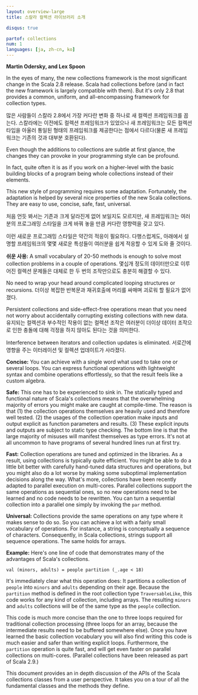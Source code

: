 ```yaml
---
layout: overview-large
title: 스칼라 컬렉션 라이브러리 소개

disqus: true

partof: collections
num: 1
languages: [ja, zh-cn, ko]
---
```


**Martin Odersky, and Lex Spoon**

In the eyes of many, the new collections framework is the most significant
change in the Scala 2.8 release. Scala had collections before (and in fact the new
framework is largely compatible with them). But it's only 2.8 that
provides a common, uniform, and all-encompassing framework for
collection types.

많은 사람들이 스칼라 2.8에서 가장 커다란 변화 중 하나로 새 컬렉션 프레임워크를 꼽는다.
스칼라에는 이전에도 컬렉션 프레임워크가 있었으나 새 프레임워크는 모든 컬렉션 타입을 아울러
통일된 형태의 프레임워크를 제공한다는 점에서 다르다(물론 새 프레임워크는 기존의 것과 대부분 호환된다).

Even though the additions to collections are subtle at first glance,
the changes they can provoke in your programming style can be
profound.

In fact, quite often it is
    as if you work on a higher-level
    with the basic building blocks of a program
    being whole collections
    instead of their elements.

This new style of programming requires some
adaptation. Fortunately, the adaptation is helped by several nice
properties of the new Scala collections. They are easy to use,
concise, safe, fast, universal.

처음 언듯 봐서는 기존과 크게 달라진게 없어 보일지도 모르지만,
새 프레임워크는 여러분의 프로그래밍 스타일을 크게 바꿔 놓을 만큼 커다란 영향력을 갖고 있다.

이런 새로운 프로그래밍 스타일은 약간의 적응이 필요하다.
다행스럽게도, 아래에서 설명할 프레임워크의 몇몇 새로운 특성들이 여러분을 쉽게 적응할 수 있게 도와 줄 것이다.

**쉬운 사용:** A small vocabulary of 20-50 methods is
enough to solve most collection problems in a couple of operations.
몇십개 정도의 데이터만으로 이루어진 컬렉션 문제들은 대체로 한 두 번의 조작만으로도 충분히 해결할 수 있다.

No need to wrap your head around complicated looping structures or recursions.
더이상 복잡한 반복문과 재귀호출에 머리를 싸매며 괴로워 할 필요가 없어졌다.

Persistent collections and side-effect-free operations mean
that you need not worry about accidentally corrupting existing
collections with new data.
유지되는 컬렉션과 부수적인 작용이 없는 컬렉션 조작은
여러분이 더이상 데이터 조작으로 인한 충돌에 대해 걱정을 하지 않아도 된다는 것을 의미한다.

Interference between iterators and collection updates is eliminated.
서로간에 영향을 주는 이터레이션 및 컬렉션 업데이트가 사라졌다.

**Concise:** You can achieve with a single word what used to
take one or several loops. You can express functional operations with
lightweight syntax and combine operations effortlessly, so that the result
feels like a custom algebra.  

**Safe:** This one has to be experienced to sink in. The
statically typed and functional nature of Scala's collections means
that the overwhelming majority of errors you might make are caught at
compile-time. The reason is that (1) the collection operations
themselves are heavily used and therefore well
tested. (2) the usages of the collection operation make inputs and
output explicit as function parameters and results. (3) These explicit
inputs and outputs are subject to static type checking. The bottom line
is that the large majority of misuses will manifest themselves as type
errors. It's not at all uncommon to have programs of several hundred
lines run at first try.

**Fast:** Collection operations are tuned and optimized in the
libraries. As a result, using collections is typically quite
efficient. You might be able to do a little bit better with carefully
hand-tuned data structures and operations, but you might also do a lot
worse by making some suboptimal implementation decisions along the
way.  What's more, collections have been recently adapted to parallel
execution on multi-cores. Parallel collections support the same
operations as sequential ones, so no new operations need to be learned
and no code needs to be rewritten. You can turn a sequential collection into a
parallel one simply by invoking the `par` method.

**Universal:** Collections provide the same operations on
any type where it makes sense to do so. So you can achieve a lot with
a fairly small vocabulary of operations. For instance, a string is
conceptually a sequence of characters. Consequently, in Scala
collections, strings support all sequence operations. The same holds
for arrays.

**Example:** Here's one line of code that demonstrates many of the 
advantages of Scala's collections.

    val (minors, adults) = people partition (_.age < 18)

It's immediately clear what this operation does: It partitions a
collection of `people` into `minors` and `adults` depending on
their age. Because the `partition` method is defined in the root
collection type `TraversableLike`, this code works for any kind of
collection, including arrays. The resulting `minors` and `adults`
collections will be of the same type as the `people` collection.

This code is much more concise than the one to three loops required for
traditional collection processing (three loops for an array, because
the intermediate results need to be buffered somewhere else).  Once
you have learned the basic collection vocabulary you will also find
writing this code is much easier and safer than writing explicit
loops. Furthermore, the `partition` operation is quite fast, and will
get even faster on parallel collections on multi-cores.  (Parallel
collections have been released
as part of Scala 2.9.)

This document provides an in depth discussion of the APIs of the
Scala collections classes from a user perspective.  It takes you on
a tour of all the fundamental classes and the methods they define.
